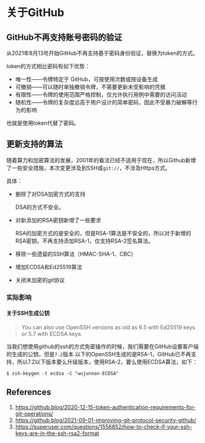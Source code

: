 # 关于GitHub

## GitHub不再支持账号密码的验证

从2021年8月13号开始GitHub不再支持基于密码身份验证，替换为token的方式。

token的方式相比密码有如下优势：

- 唯一性——令牌特定于 GitHub，可按使用次数或按设备生成
- 可撤销——可以随时单独撤销令牌，不需要更新未受影响的凭据
- 有限性——令牌的使用范围严格控制，仅允许执行用例中需要的访问活动
- 随机性——令牌的复杂度远高于用户设计的简单密码，因此不受暴力破解等行为的影响

也就是使用token代替了密码。

## 更新支持的算法

随着算力和加密算法的发展，2001年的看法已经不适用于现在，所以Github新增了一些安全措施，本次变更涉及到SSH或`git://`，不涉及Https方式。

具体：

- 删除了对DSA加密方式的支持

  DSA的方式不安全。

- 对新添加的RSA密钥新增了一些要求

  RSA的加密方式的是安全的，但是RSA-1算法是不安全的，所以对于新增的RSA密钥，不再支持添加RSA-1，仅支持RSA-2签名算法。

- 移除一些遗留的SSH算法（HMAC-SHA-1、CBC）

- 增加ECDSA和Ed25519算法

- 关闭未加密的git协议

### 实际影响

#### 关于SSH生成公钥

> You can also use OpenSSH versions as old as 6.5 with Ed25519 keys or 5.7 with ECDSA keys.

当我们想使用github的ssh的方式免密操作的时候，我们需要在GitHub设置客户端的生成的公钥，但是`7.2`版本 以下的OpenSSH生成的是RSA-1，GitHub已不再支持，所以7.2以下版本要么升级版本，使用RSA-2，要么使用ECDSA算法，如下：

```
$ ssh-keygen -t ecdsa -C "wujunnan-ECDSA"
```



## References

1. https://github.blog/2020-12-15-token-authentication-requirements-for-git-operations/
2. https://github.blog/2021-09-01-improving-git-protocol-security-github/
2. https://superuser.com/questions/1556852/how-to-check-if-your-ssh-keys-are-in-the-ssh-rsa2-format